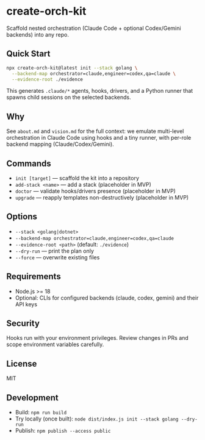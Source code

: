 # create-orch-kit

Scaffold nested orchestration (Claude Code + optional Codex/Gemini backends) into any repo.

## Quick Start

```bash
npx create-orch-kit@latest init --stack golang \
  --backend-map orchestrator=claude,engineer=codex,qa=claude \
  --evidence-root ./evidence
```

This generates `.claude/*` agents, hooks, drivers, and a Python runner that spawns child sessions on the selected backends.

## Why

See `about.md` and `vision.md` for the full context: we emulate multi-level orchestration in Claude Code using hooks and a tiny runner, with per-role backend mapping (Claude/Codex/Gemini).

## Commands

- `init [target]` — scaffold the kit into a repository
- `add-stack <name>` — add a stack (placeholder in MVP)
- `doctor` — validate hooks/drivers presence (placeholder in MVP)
- `upgrade` — reapply templates non-destructively (placeholder in MVP)

## Options

- `--stack <golang|dotnet>`
- `--backend-map orchestrator=claude,engineer=codex,qa=claude`
- `--evidence-root <path>` (default: `./evidence`)
- `--dry-run` — print the plan only
- `--force` — overwrite existing files

## Requirements

- Node.js >= 18
- Optional: CLIs for configured backends (claude, codex, gemini) and their API keys

## Security

Hooks run with your environment privileges. Review changes in PRs and scope environment variables carefully.

## License

MIT

## Development

- Build: `npm run build`
- Try locally (once built): `node dist/index.js init --stack golang --dry-run`
- Publish: `npm publish --access public`


